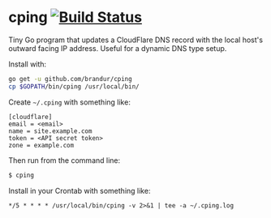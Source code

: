 # cping [![Build Status](https://travis-ci.org/brandur/cping.svg?branch=master)](https://travis-ci.org/brandur/cping)

Tiny Go program that updates a CloudFlare DNS record with the local host's outward facing IP address. Useful for a dynamic DNS type setup.

Install with:

``` sh
go get -u github.com/brandur/cping
cp $GOPATH/bin/cping /usr/local/bin/
```

Create `~/.cping` with something like:

```
[cloudflare]
email = <email>
name = site.example.com
token = <API secret token>
zone = example.com
```

Then run from the command line:

``` sh
$ cping
```

Install in your Crontab with something like:

```
*/5 * * * * /usr/local/bin/cping -v 2>&1 | tee -a ~/.cping.log
```
